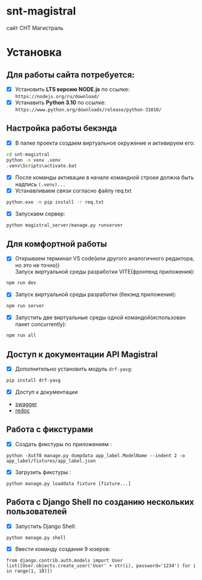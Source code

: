 # snt-magistral
сайт СНТ Магистраль
# Установка
## Для работы сайта потребуется:
* [x] Установить **LTS версию NODE.js** по ссылке: `https://nodejs.org/ru/download/`
* [x] Устанавить **Python 3.10** по ссылке: `https://www.python.org/downloads/release/python-31010/`
## Настройка работы бекэнда
* [x] В папке проекта создаем виртуальное окружение и активируем его:
```bash
cd snt-magistral
python -m venv .venv
.venv\Scripts\activate.bat
```
* [x] После команды активации в начале командной строки должна быть надпись `(.venv)...` 
* [x] Устанавливаем связи согласно файлу req.txt
```bash
python.exe -m pip install -r req.txt
```
* [x] Запускаем сервер:
```bash
python magistral_server/manage.py runserver
```
## Для комфортной работы
* [x] Открываем терминал VS code(или другого аналогичного редактора, но это не точно))  
Запуск виртуальной среды разработки VITE(фронтенд приложения):

```bash
npm run dev
```
* [x] Запуск виртуальной среды разработки (бекэнд приложения):

```bash
npm run server
```
* [x]  Запустить две виртуальные среды одной командой(использован пакет concurrently):
```bash
npm run all
```
## Доступ к документации API Magistral
* [x] Дополнительно установить модуль `drf-yasg`:
```bash
pip install drf-yasg
```
* [x] Доступ к документации 
* [swagger](http://127.0.0.1:8000/swagger/)
* [redoc](http://127.0.0.1:8000/redoc/)
## Работа с фикстурами
* [x] Создать фикстуры по приложениям :
```shell
python -Xutf8 manage.py dumpdata app_label.ModelName --indent 2 -o app_label/fixtures/app_label.json
```
* [x] Загрузить фикстуры :
```shell
python manage.py loaddata fixture [fixture...]
```
## Работа с Django Shell по созданию нескольких пользователей
* [x] Запустить Django Shell:
```shell
python manage.py shell
```
* [x] Ввести команду создания 9 юзеров:
```pyton
from django.contrib.auth.models import User
list([User.objects.create_user('User' + str(i), password='1234') for i in range(1, 10)])
```
